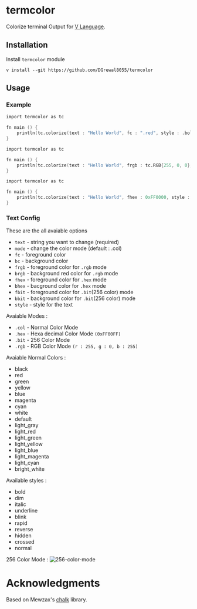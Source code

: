 # termcolor
Colorize terminal Output for [V Language](https://vlang.io).

## Installation
Install `termcolor` module
```
v install --git https://github.com/DGrewal8055/termcolor
```
## Usage

### Example
```v
import termcolor as tc

fn main () {
    println(tc.colorize(text : "Hello World", fc : ".red", style : .bold | .underline))
}
```
```v
import termcolor as tc

fn main () {
    println(tc.colorize(text : "Hello World", frgb : tc.RGB{255, 0, 0}, style : .dim))
}
```
```v
import termcolor as tc

fn main () {
    println(tc.colorize(text : "Hello World", fhex : 0xFF0000, style : .italic))
}
```

### Text Config

These are the all avaiable options

- `text` - string you want to change (required)
- `mode` - change the color mode (default : .col)
- `fc` - foreground color
- `bc` - background color
- `frgb` - foreground color for `.rgb` mode
- `brgb` - background red color for `.rgb` mode 
- `fhex` - foreground color for `.hex` mode
- `bhex` - bacground color for `.hex` mode
- `fbit` - foreground color for `.bit`(256 color) mode
- `bbit` - background color for `.bit`(256 color) mode
- `style` - style for the text

Avaiable Modes :
- `.col` - Normal Color Mode
- `.hex` - Hexa decimal Color Mode `(0xFF00FF)`
- `.bit` - 256 Color Mode
- `.rgb` - RGB Color Mode `(r : 255, g : 0, b : 255)`

Avaiable Normal Colors :
- black
- red
- green
- yellow
- blue
- magenta
- cyan
- white
- default
- light_gray
- light_red
- light_green
- light_yellow
- light_blue
- light_magenta
- light_cyan
- bright_white


Available styles :
- bold
- dim
- italic
- underline
- blink
- rapid
- reverse
- hidden
- crossed
- normal

256 Color Mode :
![256-color-mode](https://i.sstatic.net/KTSQa.png)

# Acknowledgments
Based on Mewzax's [chalk](https://github.com/Mewzax/chalk) library.
 
